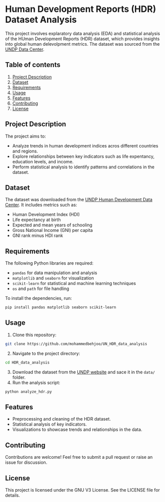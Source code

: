 # Human Development Reports (HDR) Dataset Analysis

This project involves explaratory data analysis (EDA) and statistical analysis of the HUman Development Reports (HDR) dataset, which provides insights into global human delevolpment metrics. The dataset was sourced from the [UNDP Data Center](https://hdr.undp.org/data-center/documentation-and-downloads).

## Table of contents
1. [Project Description](#project-description)
2. [Dataset](#dataset)
3. [Requirements](#requirements)
4. [Usage](#usage)
5. [Features](#features)
6. [Contributing](#contributing)
7. [License](#license)

## Project Description
The project aims to:
- Analyze trends in human development indices acros different countries and regions.
- Explore relationships between key indicators such as life expentancy, education levels, and income.
- Perform statistical analysis to identify patterns and correlations in the dataset.

## Dataset
The dataset was downloaded from the [UNDP Human Development Data Center](https://hdr.undp.org/data-center/documentation-and-downloads). It includes metrics such as:
- Human Development Index (HDI)
- Life expectancy at birth
- Expected and mean years of schooling
- Gross National Income (GNI) per capita
- GNI rank minus HDI rank

## Requirements
The following Python libraries are required:
- `pandas` for data manipulation and analysis
- `matplotlib` and `seaborn` for visualization
- `scikit-learn` for statistical and machine learning techniques
- `os` and `path` for file handling

To install the dependencies, run:
```bash
pip install pandas matplotlib seaborn scikit-learn
```
## Usage
1. Clone this repository:
```bash
git clone https://github.com/mohammedbehjoo/UN_HDR_data_analysis
```
2. Navigate to the project directory:
```bash
cd HDR_data_analysis
```
3. Download the dataset from the [UNDP website](https://hdr.undp.org/data-center/documentation-and-downloads) and sace it in the `data/` folder.
4. Run the analysis script:
```bash
python analyze_hdr.py
```

## Features

- Preprocessing and cleaning of the HDR dataset.
- Statistical analysis of key indicators.
- Visualizations to showcase trends and relationships in the data.

## Contributing

Contributions are welcome! Feel free to submit a pull request or raise an issue for discussion.

## License

This project is licensed under the GNU V3 License. See the LICENSE file for details.
